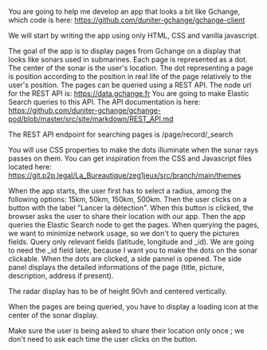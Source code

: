 You are going to help me develop an app that looks a bit like Gchange, which code is here:
https://github.com/duniter-gchange/gchange-client

We will start by writing the app using only HTML, CSS and vanilla javascript.

The goal of the app is to display pages from Gchange on a display that looks like sonars used in submarines. Each page is represented as a dot. The center of the sonar is the user's location. The dot representing a page is position according to the position in real life of the page relatively to the user's position. The pages can be queried using a REST API. The node url for the REST API is:
https://data.gchange.fr
You are going to make Elastic Search queries to this API. The API documentation is here:
https://github.com/duniter-gchange/gchange-pod/blob/master/src/site/markdown/REST_API.md

The REST API endpoint for searching pages is /page/record/_search

You will use CSS properties to make the dots illuminate when the sonar rays passes on them. You can get inspiration from the CSS and Javascript files located here:
https://git.p2p.legal/La_Bureautique/zeg1jeux/src/branch/main/themes

When the app starts, the user first has to select a radius, among the following options: 15km, 50km, 150km, 500km. Then the user clicks on a button with the label "Lancer la détection". When this button is clicked, the browser asks the user to share their location with our app. Then the app queries the Elastic Search node to get the pages. When querying the pages, we want to minimize network usage, so we don't to query the pictures fields. Query only relevant fields (latitude, longitude and _id). We are going to need the _id field later, because I want you to make the dots on the sonar clickable. When the dots are clicked, a side pannel is opened. The side panel displays the detailed informations of the page (title, picture, description, address if present).

The radar display has to be of height 90vh and centered vertically.

When the pages are being queried, you have to display a loading icon at the center of the sonar display.

Make sure the user is being asked to share their location only once ; we don't need to ask each time the user clicks on the button.
